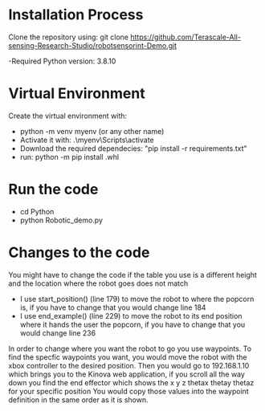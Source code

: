 # Installation Process

Clone the repository using: git clone https://github.com/Terascale-All-sensing-Research-Studio/robotsensorint-Demo.git

-Required Python version: 3.8.10

# Virtual Environment
Create the virtual environment with:
- python -m venv myenv (or any other name)
- Activate it with: .\myenv\Scripts\activate
- Download the required dependecies: "pip install -r requirements.txt"
- run: python -m pip install <whl relative fullpath name>.whl

# Run the code
- cd Python
- python Robotic_demo.py


# Changes to the code
You might have to change the code if the table you use is a different height and the location where the robot goes does not match

- I use start_position() (line 179) to move the robot to where the popcorn is, if you have to change that you would change line 184
- I use end_example() (line 229) to move the robot to its end position where it hands the user the popcorn, if you have to change that you would change line 236

In order to change where you want the robot to go you use waypoints. To find the specfic waypoints you want, you would move the robot with the xbox controller to the desired position.
Then you would go to 192.168.1.10 which brings you to the Kinova web application, if you scroll all the way down you find the end effector which shows the x y z thetax thetay thetaz for your specific position
You would copy those values into the waypoint definition in the same order as it is shown.




